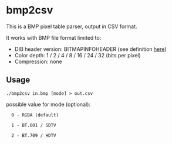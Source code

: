 # bmp2csv
This is a BMP pixel table parser, output in CSV format.

It works with BMP file format limited to:

* DIB header version: BITMAPINFOHEADER (see definition [here](https://msdn.microsoft.com/en-us/library/windows/desktop/dd183376(v=vs.85).aspx))
* Color depth: 1 / 2 / 4 / 8 / 16 / 24 / 32 (bits per pixel)
* Compression: none

## Usage
```shell
./bmp2csv in.bmp [mode] > out.csv
```
possible value for mode (optional):

      0 - RGBA (default)

      1 - BT.601 / SDTV

      2 - BT.709 / HDTV
